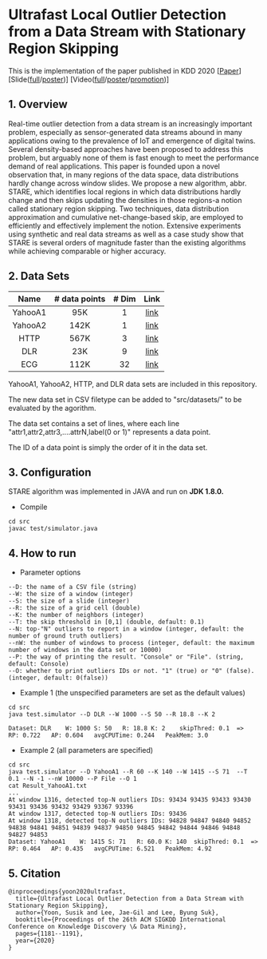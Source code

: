 # Ultrafast Local Outlier Detection from a Data Stream with Stationary Region Skipping

This is the implementation of the paper published in KDD 2020 [[Paper](https://drive.google.com/file/d/1iCw1QcQE1inY9sPiwPBXgXWQk2hsdFe5/view?usp=sharing)] [Slide([full](https://drive.google.com/file/d/11y7Gs703SKJBkPZ4nKKgua__dHXXMbkV/view?usp=sharing)/[poster](https://drive.google.com/file/d/1RayaXNrTpZigXu0PGPPEqT0fuy8pkK4_/view?usp=sharing))]  [Video([full](https://youtu.be/UyfunKM9RUE)/[poster](https://youtu.be/Yl5Ah05X5eA)/[promotion](https://youtu.be/4YWtCd2y9CY))]

## 1. Overview
Real-time outlier detection from a data stream is an increasingly important problem, especially as sensor-generated data streams abound in many applications owing to the prevalence of IoT and emergence of digital twins. Several density-based approaches have been proposed to address this problem, but arguably none of them is fast enough to meet the performance demand of real applications. This paper is founded upon a novel observation that, in many regions of the data space, data distributions hardly change across window slides. We propose a new algorithm, abbr. STARE, which identifies local regions in which data distributions hardly change and then skips updating the densities in those regions-a notion called stationary region skipping. Two techniques, data distribution approximation and cumulative net-change-based skip, are employed to efficiently and effectively implement the notion. Extensive experiments using synthetic and real data streams as well as a case study show that STARE is several orders of magnitude faster than the existing algorithms while achieving comparable or higher accuracy.

## 2. Data Sets
| Name    | # data points  | # Dim    | Link           |
| :-----: | :------------: | :------: |:--------------:|
| YahooA1 | 95K            | 1        | [link](https://webscope.sandbox.yahoo.com/catalog.php?datatype=s&did=70) |
| YahooA2 | 142K           | 1        | [link](https://webscope.sandbox.yahoo.com/catalog.php?datatype=s&did=70) |
| HTTP    | 567K           | 3        | [link](http://kdd.ics.uci.edu/databases/kddcup99/kddcup99.html) |
| DLR     | 23K            | 9        | [link](https://www.dlr.de/kn/en/desktopdefault.aspx/tabid-8500/14564_read-36508/) |
| ECG     | 112K           | 32       | [link](https://github.com/yuhang-lin/ECGAD_extended_result/) |

YahooA1, YahooA2, HTTP, and DLR data sets are included in this repository.

The new data set in CSV filetype can be added to "src/datasets/" to be evaluated by the agorithm.

The data set contains a set of lines, where each line "attr1,attr2,attr3,....attrN,label(0 or 1)" represents a data point.

The ID of a data point is simply the order of it in the data set.

## 3. Configuration
STARE algorithm was implemented in JAVA and run on **JDK 1.8.0.**
- Compile
```
cd src
javac test/simulator.java
```

## 4. How to run
- Parameter options
```
--D: the name of a CSV file (string)
--W: the size of a window (integer)
--S: the size of a slide (integer)
--R: the size of a grid cell (double)
--K: the number of neighbors (integer) 
--T: the skip threshold in [0,1] (double, default: 0.1)
--N: top-"N" outliers to report in a window (integer, default: the number of ground truth outliers)
--nW: the number of windows to process (integer, default: the maximum number of windows in the data set or 10000)
--P: the way of printing the result. "Console" or "File". (string, default: Console)
--O: whether to print outliers IDs or not. "1" (true) or "0" (false). (integer, default: 0(false))
```

- Example 1 (the unspecified parameters are set as the default values)
```
cd src
java test.simulator --D DLR --W 1000 --S 50 --R 18.8 --K 2

Dataset: DLR	W: 1000	S: 50	R: 18.8	K: 2	skipThred: 0.1	=>	RP: 0.722	AP: 0.604	avgCPUTime: 0.244	PeakMem: 3.0
```

- Example 2 (all parameters are specified)
```
cd src
java test.simulator --D YahooA1 --R 60 --K 140 --W 1415 --S 71  --T 0.1 --N -1 --nW 10000 --P File --O 1
cat Result_YahooA1.txt
...
At window 1316, detected top-N outliers IDs: 93434 93435 93433 93430 93431 93436 93432 93429 93367 93396 
At window 1317, detected top-N outliers IDs: 93436 
At window 1318, detected top-N outliers IDs: 94828 94847 94840 94852 94838 94841 94851 94839 94837 94850 94845 94842 94844 94846 94848 94827 94853 
Dataset: YahooA1	W: 1415	S: 71	R: 60.0	K: 140	skipThred: 0.1	=>	RP: 0.464	AP: 0.435	avgCPUTime: 6.521	PeakMem: 4.92
```

## 5. Citation
```
@inproceedings{yoon2020ultrafast,
  title={Ultrafast Local Outlier Detection from a Data Stream with Stationary Region Skipping},
  author={Yoon, Susik and Lee, Jae-Gil and Lee, Byung Suk},
  booktitle={Proceedings of the 26th ACM SIGKDD International Conference on Knowledge Discovery \& Data Mining},
  pages={1181--1191},
  year={2020}
}
``` 
